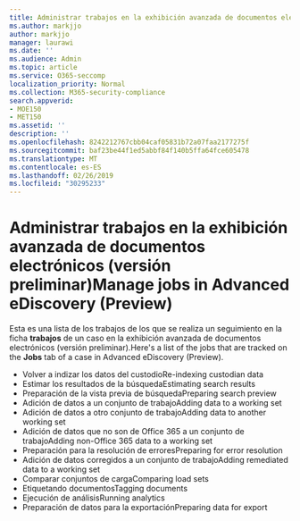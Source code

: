 ```yaml
---
title: Administrar trabajos en la exhibición avanzada de documentos electrónicos (versión preliminar)
ms.author: markjjo
author: markjjo
manager: laurawi
ms.date: ''
ms.audience: Admin
ms.topic: article
ms.service: O365-seccomp
localization_priority: Normal
ms.collection: M365-security-compliance
search.appverid:
- MOE150
- MET150
ms.assetid: ''
description: ''
ms.openlocfilehash: 8242212767cbb04caf05831b72a07faa2177275f
ms.sourcegitcommit: baf23be44f1ed5abbf84f140b5ffa64fce605478
ms.translationtype: MT
ms.contentlocale: es-ES
ms.lasthandoff: 02/26/2019
ms.locfileid: "30295233"
---
```

# <a name="manage-jobs-in-advanced-ediscovery-preview"></a><span data-ttu-id="7d522-102">Administrar trabajos en la exhibición avanzada de documentos electrónicos (versión preliminar)</span><span class="sxs-lookup"><span data-stu-id="7d522-102">Manage jobs in Advanced eDiscovery (Preview)</span></span>

<span data-ttu-id="7d522-103">Esta es una lista de los trabajos de los que se realiza un seguimiento en la ficha **trabajos** de un caso en la exhibición avanzada de documentos electrónicos (versión preliminar).</span><span class="sxs-lookup"><span data-stu-id="7d522-103">Here's a list of the jobs that are tracked on the **Jobs** tab of a case in Advanced eDiscovery (Preview).</span></span>

- <span data-ttu-id="7d522-104">Volver a indizar los datos del custodio</span><span class="sxs-lookup"><span data-stu-id="7d522-104">Re-indexing custodian data</span></span>
- <span data-ttu-id="7d522-105">Estimar los resultados de la búsqueda</span><span class="sxs-lookup"><span data-stu-id="7d522-105">Estimating search results</span></span>
- <span data-ttu-id="7d522-106">Preparación de la vista previa de búsqueda</span><span class="sxs-lookup"><span data-stu-id="7d522-106">Preparing search preview</span></span>
- <span data-ttu-id="7d522-107">Adición de datos a un conjunto de trabajo</span><span class="sxs-lookup"><span data-stu-id="7d522-107">Adding data to a working set</span></span>
- <span data-ttu-id="7d522-108">Adición de datos a otro conjunto de trabajo</span><span class="sxs-lookup"><span data-stu-id="7d522-108">Adding data to another working set</span></span>
- <span data-ttu-id="7d522-109">Adición de datos que no son de Office 365 a un conjunto de trabajo</span><span class="sxs-lookup"><span data-stu-id="7d522-109">Adding non-Office 365 data to a working set</span></span>
- <span data-ttu-id="7d522-110">Preparación para la resolución de errores</span><span class="sxs-lookup"><span data-stu-id="7d522-110">Preparing for error resolution</span></span>
- <span data-ttu-id="7d522-111">Adición de datos corregidos a un conjunto de trabajo</span><span class="sxs-lookup"><span data-stu-id="7d522-111">Adding remediated data to a working set</span></span>
- <span data-ttu-id="7d522-112">Comparar conjuntos de carga</span><span class="sxs-lookup"><span data-stu-id="7d522-112">Comparing load sets</span></span>
- <span data-ttu-id="7d522-113">Etiquetando documentos</span><span class="sxs-lookup"><span data-stu-id="7d522-113">Tagging documents</span></span>
- <span data-ttu-id="7d522-114">Ejecución de análisis</span><span class="sxs-lookup"><span data-stu-id="7d522-114">Running analytics</span></span>
- <span data-ttu-id="7d522-115">Preparación de datos para la exportación</span><span class="sxs-lookup"><span data-stu-id="7d522-115">Preparing data for export</span></span>
